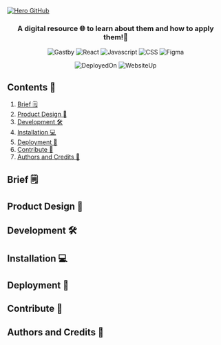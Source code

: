 <a href="https://ruben35.github.io/Development-Methodologies-Web/">

  ![Hero GitHub](https://user-images.githubusercontent.com/30848819/184420899-ec26f2fd-c305-4dd0-a609-779fa30a9a50.svg)

</a>


<h3 align="center">A digital resource 🌐 to learn about them and how to apply them!🧩</h3>


<div align="center">

![Gastby](https://img.shields.io/badge/Gatsby-663399?style=for-the-badge&logo=gatsby&logoColor=white)
![React](https://img.shields.io/badge/React-20232A?style=for-the-badge&logo=react&logoColor=61DAFB)
![Javascript](https://img.shields.io/badge/JavaScript-F7DF1E?style=for-the-badge&logo=JavaScript&logoColor=white)
![CSS](https://img.shields.io/badge/CSS-239120?&style=for-the-badge&logo=css3&logoColor=white)
![Figma](https://img.shields.io/badge/Figma-F24E1E?style=for-the-badge&logo=figma&logoColor=white)

</div>
<div align="center">

![DeployedOn](https://badgen.net/badge/Deployed%20On/GitHub%20Pages/blue?icon=github)
![WebsiteUp](https://img.shields.io/website.svg?down_color=red&down_message=down&up_color=green&up_message=up&url=https%3A%2F%2Fruben35.github.io%2FDevelopment-Methodologies-Web%2F)

</div>


## Contents :bookmark_tabs:
1. [Brief 🗒️]()
2. [Product Design 🧩]()
3. [Development 🛠️]()
4. [Installation 💻]()
5. [Deployment 🚀]()
6. [Contribute 🎈]()
7. [Authors and Credits 📖]()

## Brief 🗒️

## Product Design 🧩

## Development 🛠️

## Installation 💻

## Deployment 🚀

## Contribute 🎈

## Authors and Credits 📖